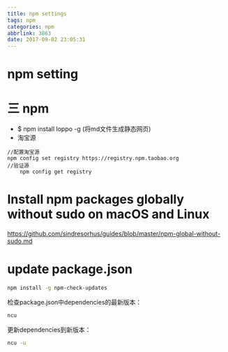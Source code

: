 ```yaml
---
title: npm settings
tags: npm
categories: npm
abbrlink: 3863
date: 2017-09-02 23:05:31
---
```


# npm setting

# 三 npm

* $ npm install loppo -g (将md文件生成静态网页)
* 淘宝源
```
//配置淘宝源
npm config set registry https://registry.npm.taobao.org
//验证源
    npm config get registry
```

# Install npm packages globally without sudo on macOS and Linux
https://github.com/sindresorhus/guides/blob/master/npm-global-without-sudo.md

# update package.json
```bash
npm install -g npm-check-updates
```

检查package.json中dependencies的最新版本：
```bash
ncu
```
更新dependencies到新版本：
```bash
ncu -u
```




